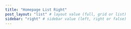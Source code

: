 ```yaml
---
title: "Homepage List Right"
post_layout: "list" # layout value (full, grid or list)
sidebar: "right" # sidebar value (left, right or false)
---
```

